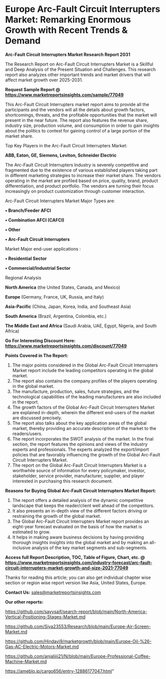  # Europe Arc-Fault Circuit Interrupters Market: Remarking Enormous Growth with Recent Trends & Demand

<strong>Arc-Fault Circuit Interrupters Market Research Report 2031</strong>

The Research Report on Arc-Fault Circuit Interrupters Market is a Skillful and Deep Analysis of the Present Situation and Challenges. This research report also analyzes other important trends and market drivers that will affect market growth over 2025-2031.

<strong>Request Sample Report @ <a href=https://www.marketreportsinsights.com/sample/77049>https://www.marketreportsinsights.com/sample/77049</a></strong>

This Arc-Fault Circuit Interrupters market report aims to provide all the participants and the vendors will all the details about growth factors, shortcomings, threats, and the profitable opportunities that the market will present in the near future. The report also features the revenue share, industry size, production volume, and consumption in order to gain insights about the politics to contest for gaining control of a large portion of the market share.

Top Key Players in the Arc-Fault Circuit Interrupters Market:

<strong>ABB, Eaton, GE, Siemens, Leviton, Schneider Electric</strong>

The Arc-Fault Circuit Interrupters Industry is severely competitive and fragmented due to the existence of various established players taking part in different marketing strategies to increase their market share. The vendors operating in the market are profiled based on price, quality, brand, product differentiation, and product portfolio. The vendors are turning their focus increasingly on product customization through customer interaction.

Arc-Fault Circuit Interrupters Market Major Types are:

<strong>• Branch/Feeder AFCI

• Combination AFCI (CAFCI)

• Other

• Arc-Fault Circuit Interrupters</strong>

Market Major end-user applications :

<strong>• Residential Sector

• Commercial/Industrial Sector</strong>

Regional Analysis

</u><strong><b>North America</b></strong> (the United States, Canada, and Mexico)

<strong><b>Europe </b></strong>(Germany, France, UK, Russia, and Italy)

<strong><b>Asia-Pacific</b></strong> (China, Japan, Korea, India, and Southeast Asia)

<strong><b>South America</b></strong> (Brazil, Argentina, Colombia, etc.)

<strong><b>The Middle East and Africa</b></strong> (Saudi Arabia, UAE, Egypt, Nigeria, and South Africa)

<strong>Go For Interesting Discount Here: <a href=https://www.marketreportsinsights.com/discount/77049>https://www.marketreportsinsights.com/discount/77049</a></strong>

<strong>Points Covered in The Report:</strong>
<ol>
  <li>The major points considered in the Global Arc-Fault Circuit Interrupters Market report include the leading competitors operating in the global market.</li>
  <li>The report also contains the company profiles of the players operating in the global market.</li>
  <li>The manufacture, production, sales, future strategies, and the technological capabilities of the leading manufacturers are also included in the report.</li>
  <li>The growth factors of the Global Arc-Fault Circuit Interrupters Market are explained in-depth, wherein the different end-users of the market are discussed precisely.</li>
  <li>The report also talks about the key application areas of the global market, thereby providing an accurate description of the market to the readers/users.</li>
  <li>The report incorporates the SWOT analysis of the market. In the final section, the report features the opinions and views of the industry experts and professionals. The experts analyzed the export/import policies that are favorably influencing the growth of the Global Arc-Fault Circuit Interrupters Market.</li>
  <li>The report on the Global Arc-Fault Circuit Interrupters Market is a worthwhile source of information for every policymaker, investor, stakeholder, service provider, manufacturer, supplier, and player interested in purchasing this research document.</li>
</ol>
<strong>Reasons for Buying Global Arc-Fault Circuit Interrupters Market Report:</strong>

<ol>
  <li>The report offers a detailed analysis of the dynamic competitive landscape that keeps the reader/client well ahead of the competitors.</li>
  <li>It also presents an in-depth view of the different factors driving or restraining the growth of the global market.</li>
  <li>The Global Arc-Fault Circuit Interrupters Market report provides an eight-year forecast evaluated on the basis of how the market is estimated to grow.</li>
  <li>It helps in making aware business decisions by having providing thorough insights insights into the global market and by making an all-inclusive analysis of the key market segments and sub-segments.</li>
</ol>
<strong>Access full Report Description, TOC, Table of Figure, Chart, etc. @ <a href=https://www.marketreportsinsights.com/industry-forecast/arc-fault-circuit-interrupters-market-growth-and-size-2021-77049>https://www.marketreportsinsights.com/industry-forecast/arc-fault-circuit-interrupters-market-growth-and-size-2021-77049</a></strong>


Thanks for reading this article; you can also get individual chapter wise section or region wise report version like Asia, United States, Europe.

<strong>Contact Us:</strong>
sales@marketreportsinsights.com

<strong>Our other reports:</strong>

<a href=https://github.com/sayysaif/search-report/blob/main/North-America-Vertical-Positioning-Stages-Market.md>https://github.com/sayysaif/search-report/blob/main/North-America-Vertical-Positioning-Stages-Market.md</a>

<a href=https://github.com/Siya23553/Research/blob/main/Europe-Air-Screen-Market.md>https://github.com/Siya23553/Research/blob/main/Europe-Air-Screen-Market.md</a>

<a href=https://github.com/Hindavi9/marketgrowth/blob/main/Europe-Oil-%26-Gas-AC-Electric-Motors-Market.md>https://github.com/Hindavi9/marketgrowth/blob/main/Europe-Oil-%26-Gas-AC-Electric-Motors-Market.md</a>

<a href=https://github.com/anjaliiii21/N/blob/main/Europe-Professional-Coffee-Machine-Market.md>https://github.com/anjaliiii21/N/blob/main/Europe-Professional-Coffee-Machine-Market.md</a>

<a href=https://ameblo.jp/cargo656/entry-12886177047.html>https://ameblo.jp/cargo656/entry-12886177047.html</a>"
